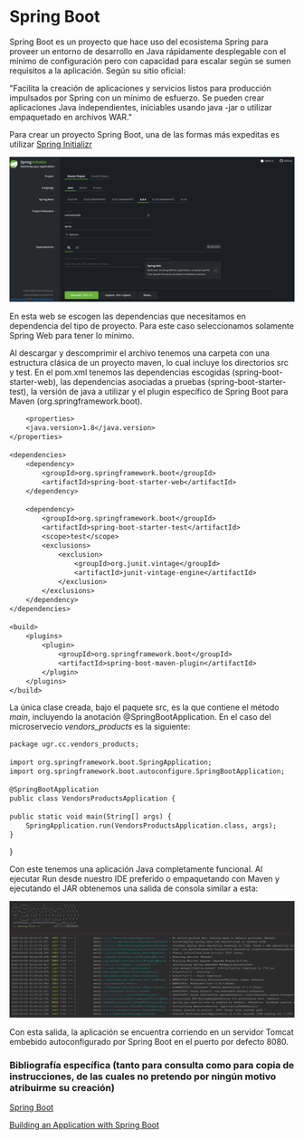 # Spring Boot

Spring Boot es un proyecto que hace uso del ecosistema Spring para proveer un entorno de desarrollo en Java rápidamente desplegable con el mínimo de configuración pero con capacidad para escalar según se sumen requisitos a la aplicación. Según su sitio oficial:

"Facilita la creación de aplicaciones y servicios listos para producción impulsados por Spring con un mínimo de esfuerzo. Se pueden crear aplicaciones Java independientes, iniciables usando java -jar o utilizar empaquetado en archivos WAR."

Para crear un proyecto Spring Boot, una de las formas más expeditas es utilizar [Spring Initializr](https://start.spring.io/)

![](img\springInitializer.jpg)

En esta web se escogen las dependencias que necesitamos en dependencia del tipo de proyecto. Para este caso seleccionamos solamente Spring Web para tener lo mínimo.

Al descargar y descomprimir el archivo tenemos una carpeta con una estructura clásica de un proyecto maven, lo cual incluye los directorios src y test. En el pom.xml tenemos las dependencias escogidas (spring-boot-starter-web), las dependencias asociadas a pruebas (spring-boot-starter-test), la versión de java a utilizar y el plugin específico de Spring Boot para Maven (org.springframework.boot).

        <properties>
		<java.version>1.8</java.version>
	</properties>

	<dependencies>
		<dependency>
			<groupId>org.springframework.boot</groupId>
			<artifactId>spring-boot-starter-web</artifactId>
		</dependency>

		<dependency>
			<groupId>org.springframework.boot</groupId>
			<artifactId>spring-boot-starter-test</artifactId>
			<scope>test</scope>
			<exclusions>
				<exclusion>
					<groupId>org.junit.vintage</groupId>
					<artifactId>junit-vintage-engine</artifactId>
				</exclusion>
			</exclusions>
		</dependency>
	</dependencies>

	<build>
		<plugins>
			<plugin>
				<groupId>org.springframework.boot</groupId>
				<artifactId>spring-boot-maven-plugin</artifactId>
			</plugin>
		</plugins>
	</build>

La única clase creada, bajo el paquete src, es la que contiene el método *main*, incluyendo la anotación @SpringBootApplication. En el caso del microservecio *vendors_products* es la siguiente:

    package ugr.cc.vendors_products;

    import org.springframework.boot.SpringApplication;
    import org.springframework.boot.autoconfigure.SpringBootApplication;

    @SpringBootApplication
    public class VendorsProductsApplication {

	public static void main(String[] args) {
		SpringApplication.run(VendorsProductsApplication.class, args);
	}

}

Con este tenemos una aplicación Java completamente funcional. Al ejecutar Run desde nuestro IDE preferido o empaquetando con Maven y ejecutando el JAR obtenemos una salida de consola similar a esta:

![](img\spring_boot.jpg)

Con esta salida, la aplicación se encuentra corriendo en un servidor Tomcat embebido autoconfigurado por Spring Boot en el puerto por defecto 8080.

### Bibliografía específica (tanto para consulta como para copia de instrucciones, de las cuales no pretendo por ningún motivo atribuirme su creación)

[Spring Boot](https://spring.io/projects/spring-boot)

[Building an Application with Spring Boot](https://spring.io/guides/gs/spring-boot/)






